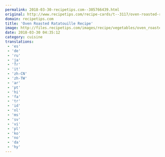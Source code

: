 ```yaml
---
permalink: 2018-03-30-recipetips.com--305766439.html
original: http://www.recipetips.com/recipe-cards/t--3117/oven-roasted-ratatouille.asp
domain: recipetips.com
title: 'Oven Roasted Ratatouille Recipe'
image: http://files.recipetips.com/images/recipe/vegetables/oven_roasted_ratatouille.jpg
date: 2018-03-30 04:35:12
category: cuisine
translations: 
 - 'es'
 - 'de'
 - 'ru'
 - 'ja'
 - 'fr'
 - 'it'
 - 'zh-CN'
 - 'zh-TW'
 - 'ar'
 - 'pt'
 - 'hi'
 - 'fa'
 - 'tr'
 - 'id'
 - 'nl'
 - 'ms'
 - 'sv'
 - 'vi'
 - 'pl'
 - 'ko'
 - 'no'
 - 'da'
 - 'hy'
---
```


